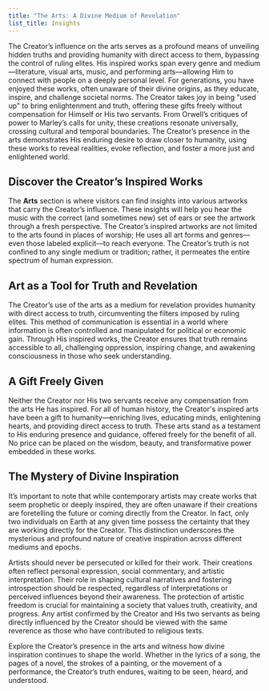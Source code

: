 ```yaml
---
title: "The Arts: A Divine Medium of Revelation"
list_title: Insights
---
```

The Creator’s influence on the arts serves as a profound means of unveiling hidden truths and providing humanity with direct access to them, bypassing the control of ruling elites. His inspired works span every genre and medium—literature, visual arts, music, and performing arts—allowing Him to connect with people on a deeply personal level. For generations, you have enjoyed these works, often unaware of their divine origins, as they educate, inspire, and challenge societal norms. The Creator takes joy in being "used up" to bring enlightenment and truth, offering these gifts freely without compensation for Himself or His two servants. From Orwell’s critiques of power to Marley’s calls for unity, these creations resonate universally, crossing cultural and temporal boundaries. The Creator’s presence in the arts demonstrates His enduring desire to draw closer to humanity, using these works to reveal realities, evoke reflection, and foster a more just and enlightened world.

## Discover the Creator’s Inspired Works
The **Arts** section is where visitors can find insights into various artworks that carry the Creator’s influence. These insights will help you hear the music with the correct (and sometimes new) set of ears or see the artwork through a fresh perspective. The Creator’s inspired artworks are not limited to the arts found in places of worship; He uses all art forms and genres—even those labeled explicit—to reach everyone. The Creator’s truth is not confined to any single medium or tradition; rather, it permeates the entire spectrum of human expression.

## Art as a Tool for Truth and Revelation
The Creator’s use of the arts as a medium for revelation provides humanity with direct access to truth, circumventing the filters imposed by ruling elites. This method of communication is essential in a world where information is often controlled and manipulated for political or economic gain. Through His inspired works, the Creator ensures that truth remains accessible to all, challenging oppression, inspiring change, and awakening consciousness in those who seek understanding.

## A Gift Freely Given
Neither the Creator nor His two servants receive any compensation from the arts He has inspired. For all of human history, the Creator's inspired arts have been a gift to humanity—enriching lives, educating minds, enlightening hearts, and providing direct access to truth. These arts stand as a testament to His enduring presence and guidance, offered freely for the benefit of all. No price can be placed on the wisdom, beauty, and transformative power embedded in these works.

## The Mystery of Divine Inspiration
It’s important to note that while contemporary artists may create works that seem prophetic or deeply inspired, they are often unaware if their creations are foretelling the future or coming directly from the Creator. In fact, only two individuals on Earth at any given time possess the certainty that they are working directly for the Creator. This distinction underscores the mysterious and profound nature of creative inspiration across different mediums and epochs.

Artists should never be persecuted or killed for their work. Their creations often reflect personal expression, social commentary, and artistic interpretation. Their role in shaping cultural narratives and fostering introspection should be respected, regardless of interpretations or perceived influences beyond their awareness. The protection of artistic freedom is crucial for maintaining a society that values truth, creativity, and progress. Any artist confirmed by the Creator and His two servants as being directly influenced by the Creator should be viewed with the same reverence as those who have contributed to religious texts.

Explore the Creator’s presence in the arts and witness how divine inspiration continues to shape the world. Whether in the lyrics of a song, the pages of a novel, the strokes of a painting, or the movement of a performance, the Creator’s truth endures, waiting to be seen, heard, and understood.
